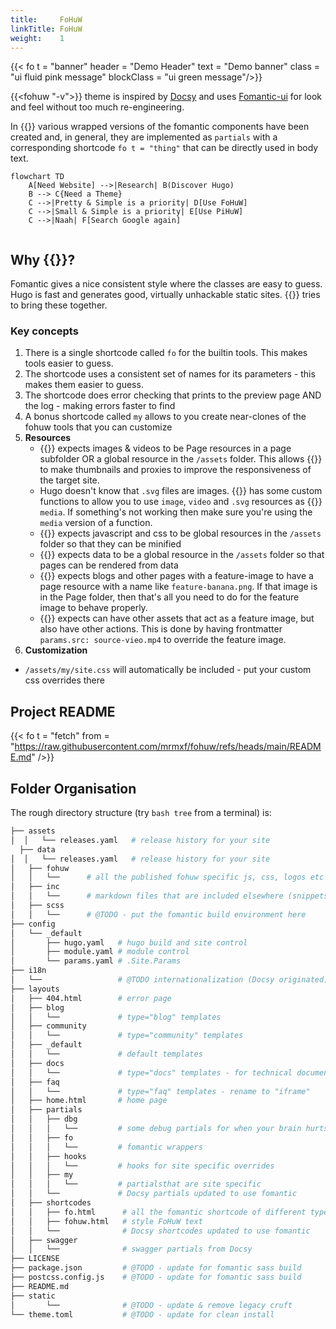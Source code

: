 ```yaml
---
title:     FoHuW
linkTitle: FoHuW
weight:    1
---
```


{{< fo t = "banner" header = "Demo Header" text = "Demo banner" class = "ui fluid pink message" blockClass = "ui green message"/>}}

{{<fohuw "-v">}} theme is inspired by [Docsy][1] and uses [Fomantic-ui][3] for look
and feel without too much re-engineering.

In {{<fo t = "pretty-fohuw" />}} various wrapped versions of the fomantic components have been created and, in general,
they are implemented as `partials` with a corresponding shortcode `fo t = "thing"` that can be directly used in body text.

```mermaid
flowchart TD
    A[Need Website] -->|Research| B(Discover Hugo)
    B --> C{Need a Theme}
    C -->|Pretty & Simple is a priority| D[Use FoHuW]
    C -->|Small & Simple is a priority| E[Use PiHuW]
    C -->|Naah| F[Search Google again]
  
```

## Why {{<fohuw>}}?

Fomantic gives a nice consistent style where the classes are easy to guess. Hugo is fast and generates good, virtually
unhackable static sites. {{<fohuw>}} tries to bring these together.

### Key concepts

1. There is a single shortcode called `fo` for the builtin tools. This makes tools easier to guess.
2. The shortcode uses a consistent set of names for its parameters - this makes them easier to guess.
3. The shortcode does error checking that prints to the preview page AND the log - making errors faster to find
4. A bonus shortcode called `my` allows to you create near-clones of the fohuw tools that you can customize
5. **Resources**
    * {{<fohuw>}} expects images & videos to be Page resources in a page subfolder OR a global resource in the `/assets`
      folder. This allows {{<fohuw>}} to make thumbnails and proxies to improve the responsiveness of the target site.
    * Hugo doesn't know that `.svg` files are images. {{<fohuw>}} has some custom functions to allow you to use
      `image`, `video` and `.svg` resources as  {{<fohuw>}} `media`. If something's not working then make sure you're
      using the `media` version of a function.
    * {{<fohuw>}} expects javascript and css to be global resources in the `/assets` folder so that they can be minified
    * {{<fohuw>}} expects data to be a global resource in the `/assets` folder so that pages can be rendered from data
    * {{<fohuw>}} expects blogs and other pages with a feature-image to have a page resource with a name like
      `feature-banana.png`. If that image is in the Page folder, then that's all you need to do for the feature image
      to behave properly.
    * {{<fohuw>}} expects can have other assets that act as a feature image, but also have other actions. This is done
      by having frontmatter `params.src: source-vieo.mp4` to override the feature image.
6. **Customization**
  * `/assets/my/site.css` will automatically be included - put your custom css overrides there

## Project README 

{{< fo  t = "fetch" from = "https://raw.githubusercontent.com/mrmxf/fohuw/refs/heads/main/README.md"  />}}

## Folder Organisation

The rough directory structure (try `bash tree` from a terminal) is:

```sh
├── assets
│  │   └── releases.yaml   # release history for your site
  ├── data
│  │   └── releases.yaml   # release history for your site
│   ├── fohuw
│   │   └──      # all the published fohuw specific js, css, logos etc
│   ├── inc
│   │   └──      # markdown files that are included elsewhere (snippets & features)
│   ├── scss
│   │   └──      # @TODO - put the fomantic build environment here
├── config
│   └── _default
│       ├── hugo.yaml   # hugo build and site control
│       ├── module.yaml # module control
│       └── params.yaml # .Site.Params
├── i18n
│   └──                 # @TODO internationalization (Docsy originated)
├── layouts
│   ├── 404.html        # error page
│   ├── blog
│   │   └──             # type="blog" templates
│   ├── community
│   │   └──             # type="community" templates
│   ├── _default
│   │   └──             # default templates
│   ├── docs
│   │   └──             # type="docs" templates - for technical documentation
│   ├── faq
│   │   └──             # type="faq" templates - rename to "iframe"
│   ├── home.html       # home page
│   ├── partials
│   │   ├── dbg
│   │   │   └──         # some debug partials for when your brain hurts
│   │   ├── fo
│   │   │   └──         # fomantic wrappers
│   │   ├── hooks
│   │   │   └──         # hooks for site specific overrides
│   │   ├── my
│   │   │   └──         # partialsthat are site specific
│   │   └──             # Docsy partials updated to use fomantic
│   ├── shortcodes
│   │   ├── fo.html      # all the fomantic shortcode of different types
│   │   ├── fohuw.html   # style FoHuW text
│   │   └──              # Docsy shortcodes updated to use fomantic
│   ├── swagger
│   │   └──              # swagger partials from Docsy
├── LICENSE
├── package.json         # @TODO - update for fomantic sass build
├── postcss.config.js    # @TODO - update for fomantic sass build
├── README.md
├── static
│       └──              # @TODO - update & remove legacy cruft
└── theme.toml           # @TODO - update for clean install
```

[1]: https://www.docsy.dev/
[2]: https://kit.svelte.dev/
[3]: https://fomantic-ui.com/
